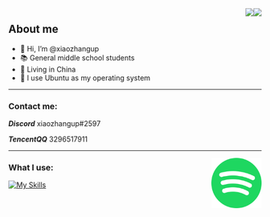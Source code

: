 
<img align="right" src="https://github-readme-stats.vercel.app/api?username=xiaozhangup&layout=compact&hide_border=true&show_icons=true&theme=tokyonight">

<img align="right" src="https://github-readme-stats.vercel.app/api/top-langs/?username=xiaozhangup&layout=compact&hide_border=true&show_icons=true&card_width=445&theme=tokyonight">

## About me

- 👋 Hi, I’m @xiaozhangup
- 📚️ General middle school students
- 💉 Living in China
- 🦐 I use Ubuntu as my operating system
---
### Contact me:
***Discord*** xiaozhangup#2597

***TencentQQ*** 3296517911

---
<a href="https://open.spotify.com/user/31zejmn3iup6yuyfl3gifuclq2ha?si=a6cf095663844ea1"><img align="right" width="100" height="100" src="https://github.com/xiaozhangup/xiaozhangup/blob/main/spotify-logo.png?raw=true"></a>

### What I use:
[![My Skills](https://skillicons.dev/icons?i=java,cloudflare,github,gitlab,idea,linux,md,mysql,bash,vscode,git,vim)](https://skillicons.dev)


